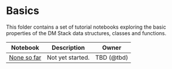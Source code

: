 # Basics

This folder contains a set of tutorial notebooks exploring the basic properties of the DM Stack data structures, classes and functions.

| Notebook   | Description  | Owner  |
|---|---|---|
| [None so far]() | Not yet started. | TBD (@tbd) |
